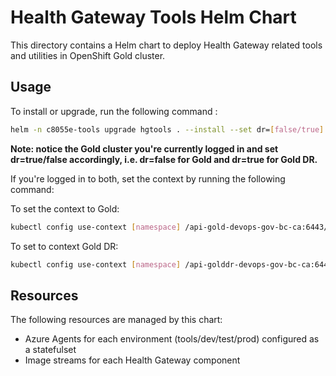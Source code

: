 # Health Gateway Tools Helm Chart

This directory contains a Helm chart to deploy Health Gateway related tools and utilities in OpenShift Gold cluster.

## Usage

To install or upgrade, run the following command :

```sh
helm -n c8055e-tools upgrade hgtools . --install --set dr=[false/true] --set token=[azure DevOps PAT]
```

**Note: notice the Gold cluster you're currently logged in and set dr=true/false accordingly, i.e. dr=false for Gold and dr=true for Gold DR.**

If you're logged in to both, set the context by running the following command:

To set the context to Gold:

```sh
kubectl config use-context [namespace] /api-gold-devops-gov-bc-ca:6443/[user]@github
```

To set to context Gold DR:

```sh
kubectl config use-context [namespace] /api-golddr-devops-gov-bc-ca:6443/[user]@github
```

## Resources

The following resources are managed by this chart:

- Azure Agents for each environment (tools/dev/test/prod) configured as a statefulset
- Image streams for each Health Gateway component
